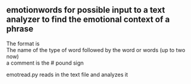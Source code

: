 #
## emotionwords  for possible input to a text analyzer to find the emotional context of a phrase

The format is
<br>
The name of the type of word followed by the word or words (up to two now)
<br>
a comment is the # pound sign

emotread.py reads in the text file and analyzes it
